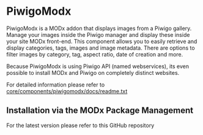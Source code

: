 PiwigoModx
=============

PiwigoModx is a MODx addon that displays images from a Piwigo gallery.
Manage your images inside the Piwigo manager and display these inside
your site MODx front-end. This component allows you to easily retrieve
and display categories, tags, images and image metadata. There are
options to filter images by category, tag, aspect ratio, date of creation
and more.

Because PiwigoModx is using Piwigo API (named webservices), its even possible
to install MODx and Piwigo on completely distinct websites.

For detailed information please refer to [core/components/piwigomodx/docs/readme.txt](https://github.com/juillerat/piwigomodx/blob/master/core/components/piwigomodx/docs/readme.txt "readme.txt")


Installation via the MODx Package Management
-------------

For the latest version please refer to this GitHub repository
